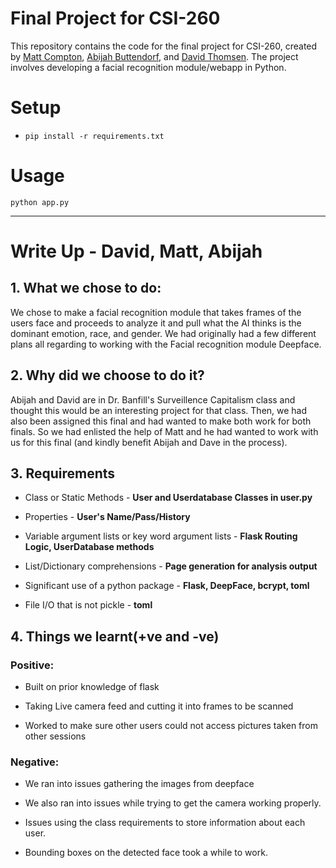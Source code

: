 # Final Project for CSI-260
This repository contains the code for the final project for CSI-260, created by [Matt Compton](https://github.com/SomethingGeneric), [Abijah Buttendorf](https://github.com/T20A026), and [David Thomsen](https://github.com/dthomsen116). The project involves developing a facial recognition module/webapp in Python.

# Setup
* `pip install -r requirements.txt`

# Usage
`python app.py`

________________________________________________________________________________________

# Write Up - David, Matt, Abijah

## 1. What we chose to do:
We chose to make a facial recognition module that takes frames of the users face and proceeds to analyze it and pull what the AI thinks is the dominant emotion, race, and gender. We had originally had a few different plans all regarding to working with the Facial recognition module Deepface.

## 2. Why did we choose to do it?
Abijah and David are in Dr. Banfill's Surveillence Capitalism class and thought this would be an interesting project for that class. Then, we had also been assigned this final and had wanted to make both work for both finals. So we had enlisted the help of Matt and he had wanted to work with us for this final (and kindly benefit Abijah and Dave in the process).

## 3. Requirements
- Class or Static Methods - **User and Userdatabase Classes in user.py**

- Properties - **User's Name/Pass/History**
    
- Variable argument lists or key word argument lists - **Flask Routing Logic, UserDatabase methods**
    
- List/Dictionary comprehensions - **Page generation for analysis output**
   
- Significant use of a python package - **Flask, DeepFace, bcrypt, toml**
    
- File I/O that is not pickle - **toml**

## 4. Things we learnt(+ve and -ve)

### Positive:

- Built on prior knowledge of flask

- Taking Live camera feed and cutting it into frames to be scanned

- Worked to make sure other users could not access pictures taken from other sessions

### Negative:

- We ran into issues gathering the images from deepface

- We also ran into issues while trying to get the camera working properly. 

- Issues using the class requirements to store information about each user. 

- Bounding boxes on the detected face took a while to work.